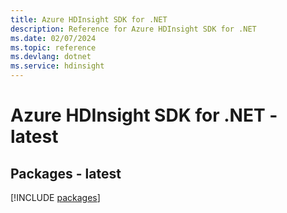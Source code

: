 ```yaml
---
title: Azure HDInsight SDK for .NET
description: Reference for Azure HDInsight SDK for .NET
ms.date: 02/07/2024
ms.topic: reference
ms.devlang: dotnet
ms.service: hdinsight
---
```

# Azure HDInsight SDK for .NET - latest
## Packages - latest
[!INCLUDE [packages](hdinsight-index.md)]